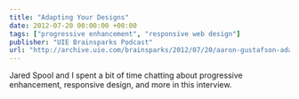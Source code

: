 ```yaml
---
title: "Adapting Your Designs"
date: 2012-07-20 00:00:00 +00:00
tags: ["progressive enhancement", "responsive web design"]
publisher: "UIE Brainsparks Podcast"
url: "http://archive.uie.com/brainsparks/2012/07/20/aaron-gustafson-adapting-your-designs-with-progressive-enhancement/"
---
```


Jared Spool and I spent a bit of time chatting about progressive enhancement, responsive design, and more in this interview.
